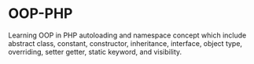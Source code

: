 # OOP-PHP
Learning OOP in PHP autoloading and namespace concept which include abstract class, constant, constructor, inheritance, interface, object type, overriding, setter getter, static keyword, and visibility.
